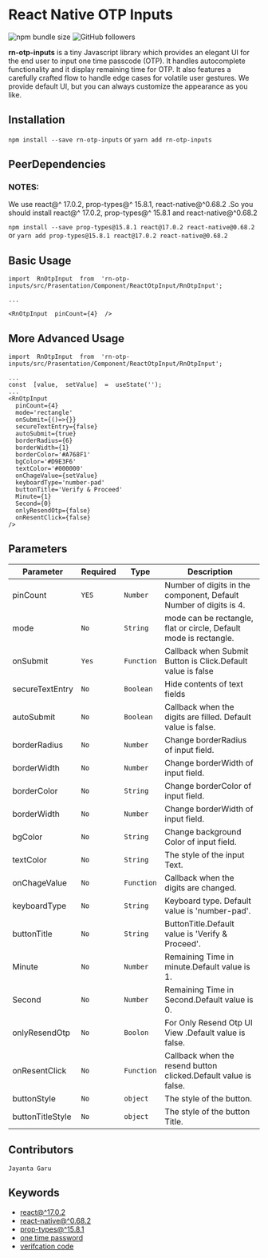 # React Native OTP Inputs

<img alt="npm bundle size" src="https://img.shields.io/bundlephobia/min/rn-otp-inputs">
<img alt="GitHub followers" src="https://img.shields.io/github/followers/jayanta-hub?style=social">

**rn-otp-inputs** is a tiny Javascript library which provides an elegant UI for the end user to input one time passcode (OTP). It handles autocomplete functionality and it display remaining time for OTP. It also features a carefully crafted flow to handle edge cases for volatile user gestures. We provide default UI, but you can always customize the appearance as you like.

## Installation

`npm install --save rn-otp-inputs` or `yarn add rn-otp-inputs`

## PeerDependencies

### NOTES:

We use react@^ 17.0.2, prop-types@^ 15.8.1, react-native@^0.68.2 .So you should install react@^ 17.0.2, prop-types@^ 15.8.1 and react-native@^0.68.2

`npm install --save prop-types@15.8.1 react@17.0.2 react-native@0.68.2` or `yarn add prop-types@15.8.1 react@17.0.2 react-native@0.68.2`

## Basic Usage

```
import  RnOtpInput  from  'rn-otp-inputs/src/Prasentation/Component/ReactOtpInput/RnOtpInput';

...

<RnOtpInput  pinCount={4}  />
```

## More Advanced Usage

```
import  RnOtpInput  from  'rn-otp-inputs/src/Prasentation/Component/ReactOtpInput/RnOtpInput';

...
const  [value,  setValue]  =  useState('');
...
<RnOtpInput
  pinCount={4}
  mode='rectangle'
  onSubmit={()=>{}}
  secureTextEntry={false}
  autoSubmit={true}
  borderRadius={6}
  borderWidth={1}
  borderColor='#A768F1'
  bgColor='#D9E3F6'
  textColor='#000000'
  onChageValue={setValue}
  keyboardType='number-pad'
  buttonTitle='Verify & Proceed'
  Minute={1}
  Second={0}
  onlyResendOtp={false}
  onResentClick={false}
/>
```

## Parameters

| Parameter        | Required | Type       | Description                                                       |
| ---------------- | -------- | ---------- | ----------------------------------------------------------------- |
| pinCount         | `YES`    | `Number`   | Number of digits in the component, Default Number of digits is 4. |
| mode             | `No`     | `String`   | mode can be rectangle, flat or circle, Default mode is rectangle. |
| onSubmit         | `Yes`    | `Function` | Callback when Submit Button is Click.Default value is false       |
| secureTextEntry  | `No`     | `Boolean`  | Hide contents of text fields                                      |
| autoSubmit       | `No`     | `Boolean`  | Callback when the digits are filled. Default value is false.      |
| borderRadius     | `No`     | `Number`   | Change borderRadius of input field.                               |
| borderWidth      | `No`     | `Number`   | Change borderWidth of input field.                                |
| borderColor      | `No`     | `String`   | Change borderColor of input field.                                |
| borderWidth      | `No`     | `Number`   | Change borderWidth of input field.                                |
| bgColor          | `No`     | `String`   | Change background Color of input field.                           |
| textColor        | `No`     | `String`   | The style of the input Text.                                      |
| onChageValue     | `No`     | `Function` | Callback when the digits are changed.                             |
| keyboardType     | `No`     | `String`   | Keyboard type. Default value is 'number-pad'.                     |
| buttonTitle      | `No`     | `String`   | ButtonTitle.Default value is 'Verify & Proceed'.                  |
| Minute           | `No`     | `Number`   | Remaining Time in minute.Default value is 1.                      |
| Second           | `No`     | `Number`   | Remaining Time in Second.Default value is 0.                      |
| onlyResendOtp    | `No`     | `Boolon`   | For Only Resend Otp UI View .Default value is false.              |
| onResentClick    | `No`     | `Function` | Callback when the resend button clicked.Default value is false.   |
| buttonStyle      | `No`     | `object`   | The style of the button.                                          |
| buttonTitleStyle | `No`     | `object`   | The style of the button Title.                                    |

## Contributors

`Jayanta Garu`

## Keywords

- [react@^17.0.2](https://www.npmjs.com/search?q=keywords:react-native)
- [react-native@^0.68.2](https://www.npmjs.com/search?q=keywords:react-native)
- [prop-types@^15.8.1](https://www.npmjs.com/package/prop-types)
- [one time password](https://www.npmjs.com/search?q=keywords:one%20time%20password)
- [verifcation code](https://www.npmjs.com/search?q=keywords:verifcation%20code)
